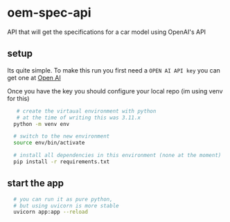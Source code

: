 # oem-spec-api
API that will get the specifications for a car model using OpenAI's API

## setup
Its quite simple. To make this run you first need a `OPEN AI API key` you can get one at [Open AI](https://openai.com)

Once you have the key you should configure your local repo (im using venv for this)

```bash
   # create the virtaual environment with python 
   # at the time of writing this was 3.11.x
  python -m venv env

  # switch to the new environment
  source env/bin/activate

  # install all dependencies in this environment (none at the moment)
  pip install -r requirements.txt
```

## start the app

```bash
  # you can run it as pure python,
  # but using uvicorn is more stable
  uvicorn app:app --reload

```
